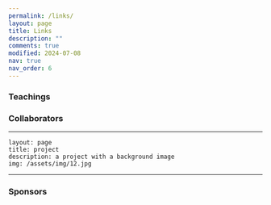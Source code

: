 ```yaml
---
permalink: /links/
layout: page
title: Links
description: ""
comments: true
modified: 2024-07-08
nav: true
nav_order: 6
---
```

<div class="bigspacer"></div>

<div class="bigspacer"></div>

### Teachings



<div class="bigspacer"></div>

### Collaborators
---
    layout: page
    title: project
    description: a project with a background image
    img: /assets/img/12.jpg
---

### Sponsors


